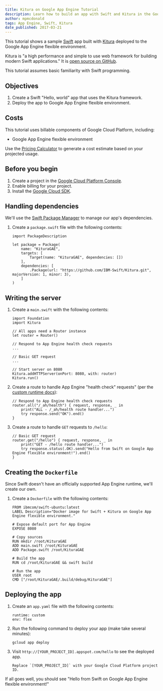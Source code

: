 ```yaml
---
title: Kitura on Google App Engine Tutorial
description: Learn how to build an app with Swift and Kitura in the Google App Engine flexible environment.
author: mpmcdonald
tags: App Engine, Swift, Kitura
date_published: 2017-03-21
---
```

This tutorial shows a sample [Swift][swift] app built with [Kitura][kitura]
deployed to the Google App Engine flexible environment.

Kitura is "a high performance and simple to use web framework for
building modern Swift applications." It is [open source on GitHub][kitura-github].

This tutorial assumes basic familiarity with Swift programming.

[swift]: http://swift.org
[kitura]: https://kitura.io
[kitura-github]: https://github.com/IBM-Swift/Kitura

## Objectives

1. Create a Swift "Hello, world" app that uses the Kitura framework.
1. Deploy the app to Google App Engine flexible environment.

## Costs

This tutorial uses billable components of Google Cloud Platform, including:

- Google App Engine flexible environment

Use the [Pricing Calculator][pricing] to generate a cost estimate based on your
projected usage.

[pricing]: https://cloud.google.com/products/calculator

## Before you begin

1.  Create a project in the [Google Cloud Platform Console][console].
1.  Enable billing for your project.
1.  Install the [Google Cloud SDK][cloud-sdk].

[console]: https://console.cloud.google.com/
[cloud-sdk]: https://cloud.google.com/sdk/

## Handling dependencies

We'll use the [Swift Package Manager][spm] to manage our app's dependencies.

1.  Create a `package.swift` file with the following contents:

        import PackageDescription

        let package = Package(
            name: "KituraGAE",
            targets: [
                Target(name: "KituraGAE", dependencies: [])
            ],
            dependencies: [
                .Package(url: "https://github.com/IBM-Swift/Kitura.git", majorVersion: 1, minor: 3),
            ]
        )

[spm]: https://github.com/apple/swift-package-manager

## Writing the server

1.  Create a `main.swift` with the following contents:

        import Foundation
        import Kitura

        // All apps need a Router instance
        let router = Router()

        // Respond to App Engine health check requests
        ...

        // Basic GET request
        ...

        // Start server on 8080
        Kitura.addHTTPServer(onPort: 8080, with: router)
        Kitura.run()

1.  Create a route to handle App Engine "health check" requests" (per the [custom runtime docs][custom-runtime]):

        // Respond to App Engine health check requests
        router.all("/_ah/health") { request, response, _ in
            print("ALL - /_ah/health route handler...")
            try response.send("OK").end()
        }

1.  Create a route to handle `GET` requests to `/hello`:

        // Basic GET request
        router.get("/hello") { request, response, _ in
            print("GET - /hello route handler...")
            try response.status(.OK).send("Hello from Swift on Google App Engine flexible environment!").end()
        }

[custom-runtime]: https://cloud.google.com/appengine/docs/flexible/custom-runtimes/build#lifecycle_events

## Creating the `Dockerfile`

Since Swift doesn't have an officially supported App Engine runtime, we'll
create our own.

1.  Create a `Dockerfile` with the following contents:

        FROM ibmcom/swift-ubuntu:latest
        LABEL Description="Docker image for Swift + Kitura on Google App Engine flexible environment."

        # Expose default port for App Engine
        EXPOSE 8080

        # Copy sources
        RUN mkdir /root/KituraGAE
        ADD main.swift /root/KituraGAE
        ADD Package.swift /root/KituraGAE

        # Build the app
        RUN cd /root/KituraGAE && swift build

        # Run the app
        USER root
        CMD ["/root/KituraGAE/.build/debug/KituraGAE"]

## Deploying the app

1.  Create an `app.yaml` file with the following contents:

        runtime: custom
        env: flex

1.  Run the following command to deploy your app (make take several minutes):

        gcloud app deploy

1.  Visit `http://[YOUR_PROJECT_ID].appspot.com/hello` to see the deployed app.

        Replace `[YOUR_PROJECT_ID]` with your Google Cloud Platform project ID.

If all goes well, you should see "Hello from Swift on Google App Engine flexible environment!"
